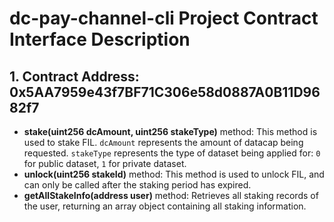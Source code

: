 
# dc-pay-channel-cli Project Contract Interface Description

## 1. Contract Address: 0x5AA7959e43f7BF71C306e58d0887A0B11D9682f7
- **stake(uint256 dcAmount, uint256 stakeType)** method: This method is used to stake FIL. `dcAmount` represents the amount of datacap being requested. `stakeType` represents the type of dataset being applied for: `0` for public dataset, `1` for private dataset.
- **unlock(uint256 stakeId)** method: This method is used to unlock FIL, and can only be called after the staking period has expired.
- **getAllStakeInfo(address user)** method: Retrieves all staking records of the user, returning an array object containing all staking information.

